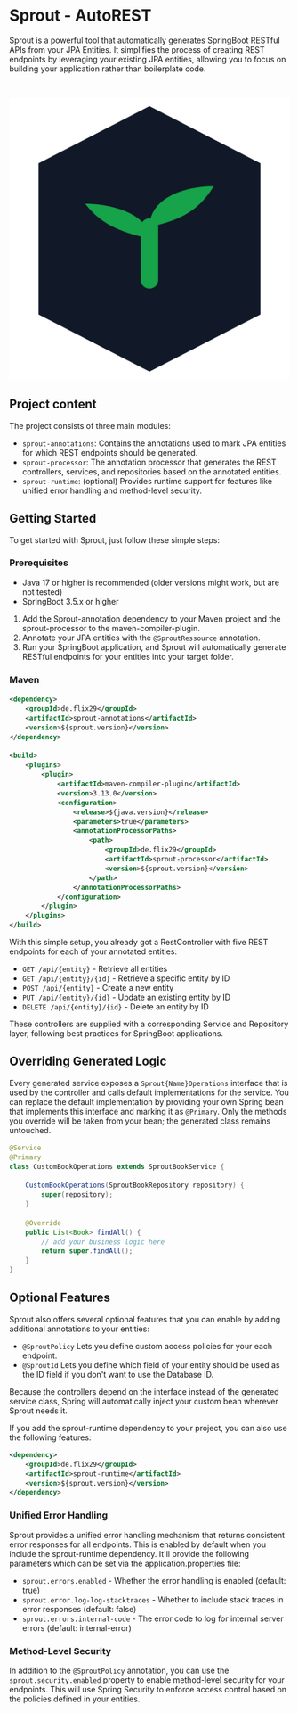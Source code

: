 # Sprout - AutoREST

Sprout is a powerful tool that automatically generates SpringBoot RESTful APIs from your JPA Entities.
It simplifies the process of creating REST endpoints by leveraging your existing JPA entities, allowing you to focus on
building your application rather than boilerplate code.

<br>
<p align="center">
    <img src="icon.svg">
</p>

## Project content
The project consists of three main modules:
- `sprout-annotations`: Contains the annotations used to mark JPA entities for which REST endpoints should be generated.
- `sprout-processor`: The annotation processor that generates the REST controllers, services, and repositories based on the annotated entities.
- `sprout-runtime`: (optional) Provides runtime support for features like unified error handling and method-level security.


## Getting Started

To get started with Sprout, just follow these simple steps:

### Prerequisites
- Java 17 or higher is recommended (older versions might work, but are not tested)
- SpringBoot 3.5.x or higher

1. Add the Sprout-annotation dependency to your Maven project and the sprout-processor to the maven-compiler-plugin.
2. Annotate your JPA entities with the `@SproutRessource` annotation.
3. Run your SpringBoot application, and Sprout will automatically generate RESTful endpoints for your entities into your target folder.

### Maven
```xml
<dependency>
    <groupId>de.flix29</groupId>
    <artifactId>sprout-annotations</artifactId>
    <version>${sprout.version}</version>
</dependency>

<build>
    <plugins>
        <plugin>
            <artifactId>maven-compiler-plugin</artifactId>
            <version>3.13.0</version>
            <configuration>
                <release>${java.version}</release>
                <parameters>true</parameters>
                <annotationProcessorPaths>
                    <path>
                        <groupId>de.flix29</groupId>
                        <artifactId>sprout-processor</artifactId>
                        <version>${sprout.version}</version>
                    </path>
                </annotationProcessorPaths>
            </configuration>
        </plugin>
    </plugins>
</build>
```
With this simple setup, you already got a RestController with five REST endpoints for each of your annotated entities:
- `GET /api/{entity}` - Retrieve all entities
- `GET /api/{entity}/{id}` - Retrieve a specific entity by ID
- `POST /api/{entity}` - Create a new entity
- `PUT /api/{entity}/{id}` - Update an existing entity by ID
- `DELETE /api/{entity}/{id}` - Delete an entity by ID

These controllers are supplied with a corresponding Service and Repository layer, following best practices for SpringBoot applications.

## Overriding Generated Logic

Every generated service exposes a `Sprout{Name}Operations` interface that is used by the controller and calls default implementations for the service.
You can replace the default implementation by providing your own Spring bean that implements this interface and marking it as `@Primary`.
Only the methods you override will be taken from your bean; the generated class remains untouched.

```java
@Service
@Primary
class CustomBookOperations extends SproutBookService {

    CustomBookOperations(SproutBookRepository repository) {
        super(repository);
    }

    @Override
    public List<Book> findAll() {
        // add your business logic here
        return super.findAll();
    }
}
```

## Optional Features
Sprout also offers several optional features that you can enable by adding additional annotations to your entities:
- `@SproutPolicy` Lets you define custom access policies for your each endpoint.
- `@SproutId` Lets you define which field of your entity should be used as the ID field if you don't want to use the Database ID.

Because the controllers depend on the interface instead of the generated service class, Spring will automatically inject your custom bean wherever Sprout needs it.

If you add the sprout-runtime dependency to your project, you can also use the following features:

```xml
<dependency>
    <groupId>de.flix29</groupId>
    <artifactId>sprout-runtime</artifactId>
    <version>${sprout.version}</version>
</dependency>
```

### Unified Error Handling
Sprout provides a unified error handling mechanism that returns consistent error responses for all endpoints.
This is enabled by default when you include the sprout-runtime dependency. It'll provide the following parameters which can be set via the application.properties file:
- `sprout.errors.enabled` - Whether the error handling is enabled (default: true)
- `sprout.error.log-log-stacktraces` - Whether to include stack traces in error responses (default: false)
- `sprout.errors.internal-code` - The error code to log for internal server errors (default: internal-error)

### Method-Level Security
In addition to the `@SproutPolicy` annotation, you can use the `sprout.security.enabled` property to enable method-level security for your endpoints. This will use Spring Security to enforce access control based on the policies defined in your entities.
